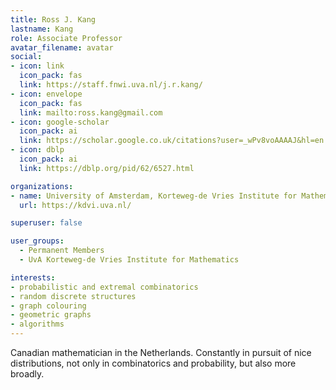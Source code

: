 ```yaml
---
title: Ross J. Kang
lastname: Kang
role: Associate Professor
avatar_filename: avatar
social:
- icon: link
  icon_pack: fas
  link: https://staff.fnwi.uva.nl/j.r.kang/
- icon: envelope
  icon_pack: fas
  link: mailto:ross.kang@gmail.com
- icon: google-scholar
  icon_pack: ai
  link: https://scholar.google.co.uk/citations?user=_wPv8voAAAAJ&hl=en
- icon: dblp
  icon_pack: ai
  link: https://dblp.org/pid/62/6527.html

organizations:
- name: University of Amsterdam, Korteweg-de Vries Institute for Mathematics
  url: https://kdvi.uva.nl/

superuser: false

user_groups:
  - Permanent Members
  - UvA Korteweg-de Vries Institute for Mathematics

interests:
- probabilistic and extremal combinatorics
- random discrete structures
- graph colouring
- geometric graphs
- algorithms
---
```


Canadian mathematician in the Netherlands. Constantly in pursuit of nice distributions, not only in combinatorics and probability, but also more broadly.
